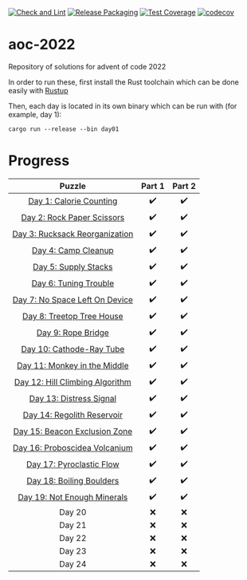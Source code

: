 [![Check and Lint](https://github.com/ForgottenMaster/aoc-2022/actions/workflows/check-and-lint.yaml/badge.svg)](https://github.com/ForgottenMaster/aoc-2022/actions/workflows/check-and-lint.yaml)
[![Release Packaging](https://github.com/ForgottenMaster/aoc-2022/actions/workflows/release-packaging.yaml/badge.svg)](https://github.com/ForgottenMaster/aoc-2022/actions/workflows/release-packaging.yaml)
[![Test Coverage](https://github.com/ForgottenMaster/aoc-2022/actions/workflows/test-coverage.yaml/badge.svg)](https://github.com/ForgottenMaster/aoc-2022/actions/workflows/test-coverage.yaml)
[![codecov](https://codecov.io/gh/ForgottenMaster/aoc-2022/branch/main/graph/badge.svg?token=EVXHDUSMS5)](https://codecov.io/gh/ForgottenMaster/aoc-2022)

# aoc-2022
Repository of solutions for advent of code 2022

In order to run these, first install the Rust toolchain which can be done easily with [Rustup](https://rustup.rs/)

Then, each day is located in its own binary which can be run with (for example, day 1):

```
cargo run --release --bin day01
```

# Progress
|Puzzle|Part 1|Part 2|
|:-:|:-:|:-:|
|[Day 1: Calorie Counting](https://adventofcode.com/2022/day/1)|:heavy_check_mark:|:heavy_check_mark:|
|[Day 2: Rock Paper Scissors](https://adventofcode.com/2022/day/2)|:heavy_check_mark:|:heavy_check_mark:|
|[Day 3: Rucksack Reorganization](https://adventofcode.com/2022/day/3)|:heavy_check_mark:|:heavy_check_mark:|
|[Day 4: Camp Cleanup](https://adventofcode.com/2022/day/4)|:heavy_check_mark:|:heavy_check_mark:|
|[Day 5: Supply Stacks](https://adventofcode.com/2022/day/5)|:heavy_check_mark:|:heavy_check_mark:|
|[Day 6: Tuning Trouble](https://adventofcode.com/2022/day/6)|:heavy_check_mark:|:heavy_check_mark:|
|[Day 7: No Space Left On Device](https://adventofcode.com/2022/day/7)|:heavy_check_mark:|:heavy_check_mark:|
|[Day 8: Treetop Tree House](https://adventofcode.com/2022/day/8)|:heavy_check_mark:|:heavy_check_mark:|
|[Day 9: Rope Bridge](https://adventofcode.com/2022/day/9)|:heavy_check_mark:|:heavy_check_mark:|
|[Day 10: Cathode-Ray Tube](https://adventofcode.com/2022/day/10)|:heavy_check_mark:|:heavy_check_mark:|
|[Day 11: Monkey in the Middle](https://adventofcode.com/2022/day/11)|:heavy_check_mark:|:heavy_check_mark:|
|[Day 12: Hill Climbing Algorithm](https://adventofcode.com/2022/day/12)|:heavy_check_mark:|:heavy_check_mark:|
|[Day 13: Distress Signal](https://adventofcode.com/2022/day/13)|:heavy_check_mark:|:heavy_check_mark:|
|[Day 14: Regolith Reservoir](https://adventofcode.com/2022/day/14)|:heavy_check_mark:|:heavy_check_mark:|
|[Day 15: Beacon Exclusion Zone](https://adventofcode.com/2022/day/15)|:heavy_check_mark:|:heavy_check_mark:|
|[Day 16: Proboscidea Volcanium](https://adventofcode.com/2022/day/16)|:heavy_check_mark:|:heavy_check_mark:|
|[Day 17: Pyroclastic Flow](https://adventofcode.com/2022/day/17)|:heavy_check_mark:|:heavy_check_mark:|
|[Day 18: Boiling Boulders](https://adventofcode.com/2022/day/18)|:heavy_check_mark:|:heavy_check_mark:|
|[Day 19: Not Enough Minerals](https://adventofcode.com/2022/day/19)|:heavy_check_mark:|:heavy_check_mark:|
|Day 20|:x:|:x:|
|Day 21|:x:|:x:|
|Day 22|:x:|:x:|
|Day 23|:x:|:x:|
|Day 24|:x:|:x:|
